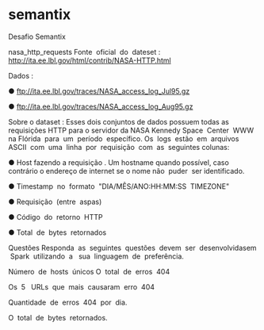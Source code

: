# semantix
Desafio Semantix

nasa_http_requests
Fonte​ ​ oficial​ ​ do​ ​ dateset​ : ​ ​ http://ita.ee.lbl.gov/html/contrib/NASA-HTTP.html

Dados​ :

● ftp://ita.ee.lbl.gov/traces/NASA_access_log_Jul95.gz

● ftp://ita.ee.lbl.gov/traces/NASA_access_log_Aug95.gz

Sobre o dataset​ : Esses dois conjuntos de dados possuem todas as requisições HTTP para o servidor da NASA Kennedy Space​ ​ Center​ ​ WWW​ ​ na​ ​ Flórida​ ​ para​ ​ um​ ​ período​ ​ específico. Os​ ​ logs​ ​ estão​ ​ em​ ​ arquivos​ ​ ASCII​ ​ com​ ​ uma​ ​ linha​ ​ por​ ​ requisição​ ​ com​ ​ as​ ​ seguintes​ ​ colunas:

● Host fazendo a requisição​ . Um hostname quando possível, caso contrário o endereço de internet se o nome não​ ​ puder​ ​ ser​ ​ identificado.

● Timestamp​ ​ no​ ​ formato​ ​ "DIA/MÊS/ANO:HH:MM:SS​ ​ TIMEZONE"

● Requisição​ ​ (entre​ ​ aspas)

● Código​ ​ do​ ​ retorno​ ​ HTTP

● Total​ ​ de​ ​ bytes​ ​ retornados

Questões
​Responda​ ​ as​ ​ seguintes​ ​ questões​ ​ devem​ ​ ser​ ​ desenvolvidas​ ​ em​ ​ Spark​ ​ utilizando​ ​ a ​ ​ sua​ ​ linguagem​ ​ de​ ​ preferência.

Número​ ​ de​ ​ hosts​ ​ únicos
O​ ​ total​ ​ de​ ​ erros​ ​ 404

Os​ ​ 5 ​ ​ URLs​ ​ que​ ​ mais​ ​ causaram​ ​ erro​ ​ 404

Quantidade​ ​ de​ ​ erros​ ​ 404​ ​ por​ ​ dia.

O​ ​ total​ ​ de​ ​ bytes​ ​ retornados.
